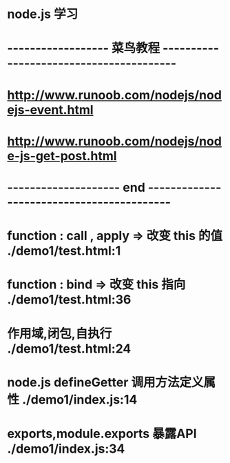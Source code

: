# node.js 学习
# ------------------ 菜鸟教程 ----------------------------------------
# http://www.runoob.com/nodejs/nodejs-event.html
# http://www.runoob.com/nodejs/node-js-get-post.html
# -------------------- end ------------------------------------------
# function : call , apply => 改变 this 的值 ./demo1/test.html:1
# function : bind => 改变 this 指向 ./demo1/test.html:36
# 作用域,闭包,自执行 ./demo1/test.html:24
# node.js __defineGetter__ 调用方法定义属性 ./demo1/index.js:14
# exports,module.exports 暴露API  ./demo1/index.js:34

